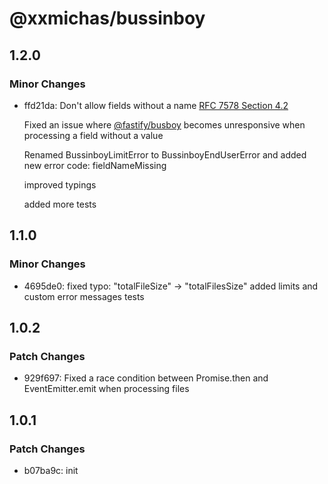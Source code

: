 # @xxmichas/bussinboy

## 1.2.0

### Minor Changes

- ffd21da: Don't allow fields without a name [RFC 7578 Section 4.2](https://datatracker.ietf.org/doc/html/rfc7578#section-4.2)

  Fixed an issue where [@fastify/busboy](https://github.com/fastify/busboy) becomes unresponsive when processing a field without a value

  Renamed BussinboyLimitError to BussinboyEndUserError and added new error code: fieldNameMissing

  improved typings

  added more tests

## 1.1.0

### Minor Changes

- 4695de0: fixed typo: "totalFileSize" -> "totalFilesSize"
  added limits and custom error messages tests

## 1.0.2

### Patch Changes

- 929f697: Fixed a race condition between Promise.then and EventEmitter.emit when processing files

## 1.0.1

### Patch Changes

- b07ba9c: init
